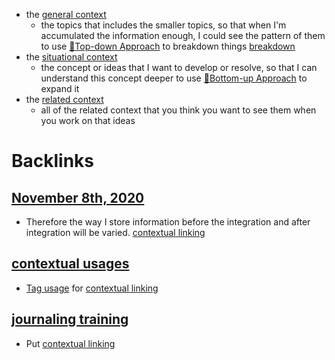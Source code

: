 - the [general context](<general context.md>)
    - the topics that includes the smaller topics, so that when I'm accumulated the information enough, I could see the pattern of them to use [🌲Top-down Approach](<🌲Top-down Approach.md>) to breakdown things [breakdown](<breakdown.md>)
- the [situational context](<situational context.md>)
    - the concept or ideas that I want to develop or resolve, so that I can understand this concept deeper to use [🌲Bottom-up Approach](<🌲Bottom-up Approach.md>) to expand it
- the [related context](<related context.md>)
    - all of the related context that you think you want to see them when you work on that ideas

# Backlinks
## [November 8th, 2020](<November 8th, 2020.md>)
- Therefore the way I store information before the integration and after integration will be varied. [contextual linking](<contextual linking.md>)

## [contextual usages](<contextual usages.md>)
- [Tag usage](<Tag usage.md>) for [contextual linking](<contextual linking.md>)

## [journaling training](<journaling training.md>)
- Put [contextual linking](<contextual linking.md>)

